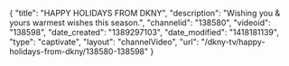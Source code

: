 {
    "title": "HAPPY HOLIDAYS FROM DKNY",
    "description": "Wishing you & yours warmest wishes this season.",
    "channelid": "138580",
    "videoid": "138598",
    "date_created": "1389297103",
    "date_modified": "1418181139",
    "type": "captivate",
    "layout": "channelVideo",
    "url": "\/dkny-tv\/happy-holidays-from-dkny\/138580-138598"
}